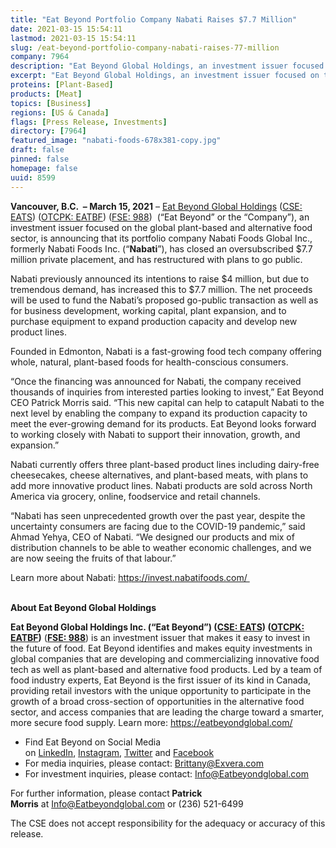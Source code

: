 ```yaml
---
title: "Eat Beyond Portfolio Company Nabati Raises $7.7 Million"
date: 2021-03-15 15:54:11
lastmod: 2021-03-15 15:54:11
slug: /eat-beyond-portfolio-company-nabati-raises-77-million
company: 7964
description: "Eat Beyond Global Holdings, an investment issuer focused on the global plant-based and alternative food sector, is announcing that its portfolio company Nabati Foods has closed an oversubscribed $7.7 million private placement, and has restructured with plans to go public."
excerpt: "Eat Beyond Global Holdings, an investment issuer focused on the global plant-based and alternative food sector, is announcing that its portfolio company Nabati Foods has closed an oversubscribed $7.7 million private placement, and has restructured with plans to go public."
proteins: [Plant-Based]
products: [Meat]
topics: [Business]
regions: [US & Canada]
flags: [Press Release, Investments]
directory: [7964]
featured_image: "nabati-foods-678x381-copy.jpg"
draft: false
pinned: false
homepage: false
uuid: 8599
---
```

<p><strong>Vancouver, B.C.  – March 15, 2021</strong> – <a href="https://eatbeyondglobal.com/">Eat Beyond Global Holdings</a> (<a href="https://thecse.com/en/listings/diversified-industries/eat-beyond-global-holdings-inc">CSE: EATS</a>) (<a href="https://www.otcmarkets.com/stock/EATBF/overview">OTCPK: EATBF</a>) (<a href="https://www.boerse-frankfurt.de/equity/eat-beyond-global-hldgs">FSE: 988</a>)  (“Eat Beyond” or the “Company”), an investment issuer focused on the global plant-based and alternative food sector, is announcing that its portfolio company Nabati Foods Global Inc., formerly Nabati Foods Inc. (“<strong>Nabati</strong>”), has closed an oversubscribed $7.7 million private placement, and has restructured with plans to go public.</p>
<p>Nabati previously announced its intentions to raise $4 million, but due to tremendous demand, has increased this to $7.7 million. The net proceeds will be used to fund the Nabati’s proposed go-public transaction as well as for business development, working capital, plant expansion, and to purchase equipment to expand production capacity and develop new product lines.</p>
<p>Founded in Edmonton, Nabati is a fast-growing food tech company offering whole, natural, plant-based foods for health-conscious consumers. </p>
<p>“Once the financing was announced for Nabati, the company received thousands of inquiries from interested parties looking to invest,” Eat Beyond CEO Patrick Morris said. “This new capital can help to catapult Nabati to the next level by enabling the company to expand its production capacity to meet the ever-growing demand for its products. Eat Beyond looks forward to working closely with Nabati to support their innovation, growth, and expansion.”</p>
<p>Nabati currently offers three plant-based product lines including dairy-free cheesecakes, cheese alternatives, and plant-based meats, with plans to add more innovative product lines. Nabati products are sold across North America via grocery, online, foodservice and retail channels. </p>
<p>“Nabati has seen unprecedented growth over the past year, despite the uncertainty consumers are facing due to the COVID-19 pandemic,” said Ahmad Yehya, CEO of Nabati. “We designed our products and mix of distribution channels to be able to weather economic challenges, and we are now seeing the fruits of that labour.”</p>
<p>Learn more about Nabati: <a href="https://invest.nabatifoods.com/%C2%A0">https://invest.nabatifoods.com/ </a><br />
 </p>
<p><strong>About Eat Beyond Global Holdings</strong></p>
<p><strong>Eat Beyond Global Holdings Inc. (“Eat Beyond”) (<a href="https://thecse.com/en/listings/diversified-industries/eat-beyond-global-holdings-inc">CSE: EATS</a>) (<a href="https://www.otcmarkets.com/stock/EATBF/overview">OTCPK: EATBF</a>)</strong> (<strong><a href="https://www.boerse-frankfurt.de/equity/eat-beyond-global-hldgs">FSE: 988</a></strong>) is an investment issuer that makes it easy to invest in the future of food. Eat Beyond identifies and makes equity investments in global companies that are developing and commercializing innovative food tech as well as plant-based and alternative food products. Led by a team of food industry experts, Eat Beyond is the first issuer of its kind in Canada, providing retail investors with the unique opportunity to participate in the growth of a broad cross-section of opportunities in the alternative food sector, and access companies that are leading the charge toward a smarter, more secure food supply. Learn more: <a href="https://eatbeyondglobal.com/">https://eatbeyondglobal.com/</a> </p>
<ul>
<li>Find Eat Beyond on Social Media on <a href="https://www.linkedin.com/company/eat-beyond-global-holdings">LinkedIn</a>, <a href="https://www.instagram.com/eatbeyondglobal/">Instagram</a>, <a href="http://twitter.com/eatbeyondglobal">Twitter</a> and <a href="https://www.facebook.com/eatbeyondglobal">Facebook</a> </li>
<li>For media inquiries, please contact: <a href="mailto:Brittany@Exvera.com">Brittany@Exvera.com</a></li>
<li>For investment inquiries, please contact: <a href="mailto:Info@Eatbeyondglobal.com">I</a><a href="mailto:Info@Eatbeyondglobal.com">nfo@Eatbeyondglobal.com</a> </li>
</ul>
<p>For further information, please contact<strong> Patrick Morris</strong> at <a href="mailto:Info@Eatbeyondglobal.com">Info@Eatbeyondglobal.com</a> or (236) 521-6499 </p>
<p>The CSE does not accept responsibility for the adequacy or accuracy of this release.</p>

